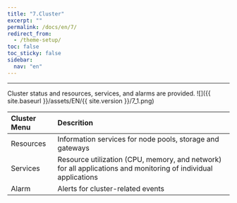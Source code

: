 ```yaml
---
title: "7.Cluster"
excerpt: ""
permalink: /docs/en/7/
redirect_from:
  - /theme-setup/
toc: false
toc_sticky: false
sidebar:
  nav: "en"
---
```



---

Cluster status and resources, services, and alarms are provided.
![]({{ site.baseurl }}/assets/EN/{{ site.version }}/7_1.png)

| Cluster Menu | Descrition |
| :--- | :--- |
| Resources | Information services for node pools, storage and gateways |
| Services | Resource utilization \(CPU, memory, and network\) for all applications and monitoring of individual applications |
| Alarm | Alerts for cluster-related events |
